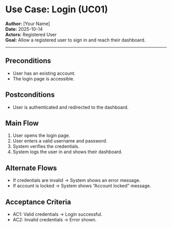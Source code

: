 # Use Case: Login (UC01)

**Author:** [Your Name]  
**Date:** 2025-10-14  
**Actors:** Registered User  
**Goal:** Allow a registered user to sign in and reach their dashboard.

---

## Preconditions
- User has an existing account.
- The login page is accessible.

## Postconditions
- User is authenticated and redirected to the dashboard.

## Main Flow
1. User opens the login page.
2. User enters a valid username and password.
3. System verifies the credentials.
4. System logs the user in and shows their dashboard.

## Alternate Flows
- If credentials are invalid → System shows an error message.
- If account is locked → System shows “Account locked” message.

## Acceptance Criteria
- AC1: Valid credentials → Login successful.
- AC2: Invalid credentials → Error shown.
